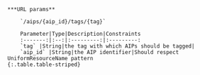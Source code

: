     ***URL params**

        `/aips/{aip_id}/tags/{tag}`

        Parameter|Type|Description|Constraints
        :-------:|:--:|:---------:|:---------:
        `tag` |String|the tag with which AIPs should be tagged|
        `aip_id` |String|the AIP identifier|Should respect UniformResourceName pattern
    {:.table.table-striped}

